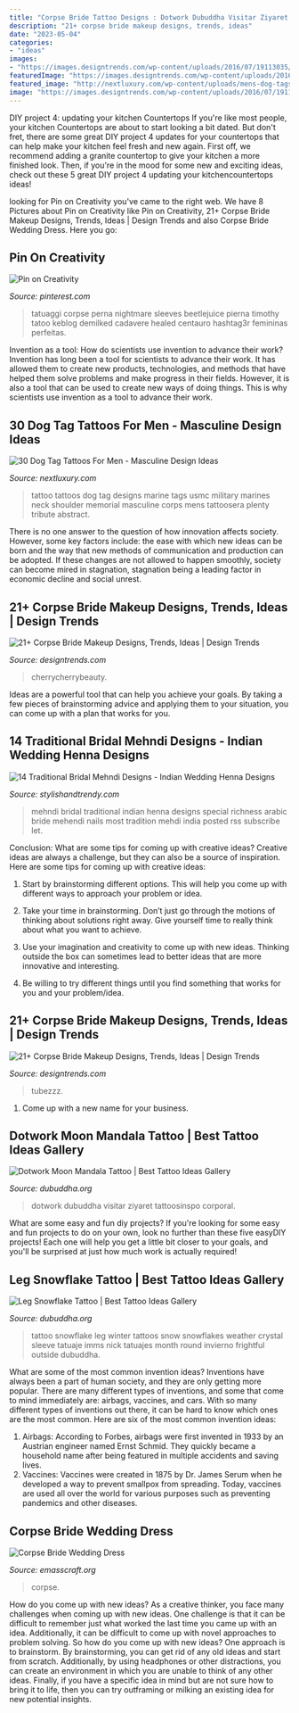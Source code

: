 ```yaml
---
title: "Corpse Bride Tattoo Designs : Dotwork Dubuddha Visitar Ziyaret Tattoosinspo Corporal"
description: "21+ corpse bride makeup designs, trends, ideas"
date: "2023-05-04"
categories:
- "ideas"
images:
- "https://images.designtrends.com/wp-content/uploads/2016/07/19113035/Dead-Ghost-Bride-Makeup-Idea.jpg"
featuredImage: "https://images.designtrends.com/wp-content/uploads/2016/07/19115312/Halloween-Corpse-Bride-Face-Makeup.jpg"
featured_image: "http://nextluxury.com/wp-content/uploads/mens-dog-tags-tattoo-for-marines-on-shoulder.jpg"
image: "https://images.designtrends.com/wp-content/uploads/2016/07/19113035/Dead-Ghost-Bride-Makeup-Idea.jpg"
---
```



DIY project 4: updating your kitchen Countertops
If you're like most people, your kitchen Countertops are about to start looking a bit dated. But don't fret, there are some great DIY project 4 updates for your countertops that can help make your kitchen feel fresh and new again. First off, we recommend adding a granite countertop to give your kitchen a more finished look. Then, if you're in the mood for some new and exciting ideas, check out these 5 great DIY project 4 updating your kitchencountertops ideas!

	

		
looking for Pin on Creativity you've came to the right web. We have 8 Pictures about Pin on Creativity like Pin on Creativity, 21+ Corpse Bride Makeup Designs, Trends, Ideas | Design Trends and also Corpse Bride Wedding Dress. Here you go:
		
    
## Pin On Creativity

<img loading=lazy src="https://i.pinimg.com/736x/b0/5c/42/b05c42beddd7ccb99be3a41ecb8e277e.jpg" onerror="this.onerror=null;this.src='https://tse2.mm.bing.net/th?id=OIP.MIh_4lcP3YnK8d9OhGtmWgHaKH&amp;pid=15.1';" alt="Pin on Creativity">

_Source: pinterest.com_

>tatuaggi corpse perna nightmare sleeves beetlejuice pierna timothy tatoo keblog demilked cadavere healed centauro hashtag3r femininas perfeitas. 

	

Invention as a tool: How do scientists use invention to advance their work?
Invention has long been a tool for scientists to advance their work. It has allowed them to create new products, technologies, and methods that have helped them solve problems and make progress in their fields. However, it is also a tool that can be used to create new ways of doing things. This is why scientists use invention as a tool to advance their work.

    
## 30 Dog Tag Tattoos For Men - Masculine Design Ideas

<img loading=lazy src="http://nextluxury.com/wp-content/uploads/mens-dog-tags-tattoo-for-marines-on-shoulder.jpg" onerror="this.onerror=null;this.src='https://tse3.mm.bing.net/th?id=OIP.Bg_IVd22uRoWAE9YqKHCnQHaHa&amp;pid=15.1';" alt="30 Dog Tag Tattoos For Men - Masculine Design Ideas">

_Source: nextluxury.com_

>tattoo tattoos dog tag designs marine tags usmc military marines neck shoulder memorial masculine corps mens tattoosera plenty tribute abstract. 

	

There is no one answer to the question of how innovation affects society. However, some key factors include: the ease with which new ideas can be born and the way that new methods of communication and production can be adopted. If these changes are not allowed to happen smoothly, society can become mired in stagnation, stagnation being a leading factor in economic decline and social unrest.

    
## 21+ Corpse Bride Makeup Designs, Trends, Ideas | Design Trends

<img loading=lazy src="https://images.designtrends.com/wp-content/uploads/2016/07/19113035/Dead-Ghost-Bride-Makeup-Idea.jpg" onerror="this.onerror=null;this.src='https://tse1.mm.bing.net/th?id=OIP.Mw4IOjc9619H9vAFPS3U5wHaJQ&amp;pid=15.1';" alt="21+ Corpse Bride Makeup Designs, Trends, Ideas | Design Trends">

_Source: designtrends.com_

>cherrycherrybeauty. 

	

Ideas are a powerful tool that can help you achieve your goals. By taking a few pieces of brainstorming advice and applying them to your situation, you can come up with a plan that works for you.

    
## 14 Traditional Bridal Mehndi Designs - Indian Wedding Henna Designs

<img loading=lazy src="http://www.stylishandtrendy.com/wp-content/uploads/2011/09/traditional-bridal-mehndi-deisgns-3.jpg" onerror="this.onerror=null;this.src='https://tse4.mm.bing.net/th?id=OIP.z5DRfgYx9eed8lGxynNL-wHaKS&amp;pid=15.1';" alt="14 Traditional Bridal Mehndi Designs - Indian Wedding Henna Designs">

_Source: stylishandtrendy.com_

>mehndi bridal traditional indian henna designs special richness arabic bride mehendi nails most tradition mehdi india posted rss subscribe let. 

	

Conclusion: What are some tips for coming up with creative ideas?
Creative ideas are always a challenge, but they can also be a source of inspiration. Here are some tips for coming up with creative ideas:
1. Start by brainstorming different options. This will help you come up with different ways to approach your problem or idea.

2. Take your time in brainstorming. Don’t just go through the motions of thinking about solutions right away. Give yourself time to really think about what you want to achieve.

3. Use your imagination and creativity to come up with new ideas. Thinking outside the box can sometimes lead to better ideas that are more innovative and interesting.

4. Be willing to try different things until you find something that works for you and your problem/idea.

    
## 21+ Corpse Bride Makeup Designs, Trends, Ideas | Design Trends

<img loading=lazy src="https://images.designtrends.com/wp-content/uploads/2016/07/19115312/Halloween-Corpse-Bride-Face-Makeup.jpg" onerror="this.onerror=null;this.src='https://tse2.mm.bing.net/th?id=OIP.zi0AxXZkp0U5AyfttYcCnAHaJQ&amp;pid=15.1';" alt="21+ Corpse Bride Makeup Designs, Trends, Ideas | Design Trends">

_Source: designtrends.com_

>tubezzz. 

	

1. Come up with a new name for your business.

    
## Dotwork Moon Mandala Tattoo | Best Tattoo Ideas Gallery

<img loading=lazy src="https://www.dubuddha.org/wp-content/uploads/2018/02/Dotwork-Moon-Mandala-Tattoo-by-Fanny-728x728.jpg" onerror="this.onerror=null;this.src='https://tse4.mm.bing.net/th?id=OIP.J7sJ_3hp_omoxLZgUQT4bwHaHa&amp;pid=15.1';" alt="Dotwork Moon Mandala Tattoo | Best Tattoo Ideas Gallery">

_Source: dubuddha.org_

>dotwork dubuddha visitar ziyaret tattoosinspo corporal. 

	

What are some easy and fun diy projects?
If you're looking for some easy and fun projects to do on your own, look no further than these five easyDIY projects! Each one will help you get a little bit closer to your goals, and you'll be surprised at just how much work is actually required!

    
## Leg Snowflake Tattoo | Best Tattoo Ideas Gallery

<img loading=lazy src="http://www.dubuddha.org/wp-content/uploads/2018/01/Leg-Snowflake-Tattoo-by-Nick-Imms-728x864.jpg" onerror="this.onerror=null;this.src='https://tse1.mm.bing.net/th?id=OIP.NPW_UVzjwK6qb8XCqWzkdAHaIy&amp;pid=15.1';" alt="Leg Snowflake Tattoo | Best Tattoo Ideas Gallery">

_Source: dubuddha.org_

>tattoo snowflake leg winter tattoos snow snowflakes weather crystal sleeve tatuaje imms nick tatuajes month round invierno frightful outside dubuddha. 

	

What are some of the most common invention ideas?
Inventions have always been a part of human society, and they are only getting more popular. There are many different types of inventions, and some that come to mind immediately are: airbags, vaccines, and cars. With so many different types of inventions out there, it can be hard to know which ones are the most common. Here are six of the most common invention ideas: 
1) Airbags: According to Forbes, airbags were first invented in 1933 by an Austrian engineer named Ernst Schmid. They quickly became a household name after being featured in multiple accidents and saving lives. 
2) Vaccines: Vaccines were created in 1875 by Dr. James Serum when he developed a way to prevent smallpox from spreading. Today, vaccines are used all over the world for various purposes such as preventing pandemics and other diseases.

    
## Corpse Bride Wedding Dress

<img loading=lazy src="https://www.emasscraft.org/wp-content/uploads/2017/01/1000_ideas_about_corpse_bride_dress_on_emasscraft_org_2.jpg" onerror="this.onerror=null;this.src='https://tse1.mm.bing.net/th?id=OIP.uV6_M2WoqpY3_mh2dAINSQHaJ3&amp;pid=15.1';" alt="Corpse Bride Wedding Dress">

_Source: emasscraft.org_

>corpse. 

	

How do you come up with new ideas?
As a creative thinker, you face many challenges when coming up with new ideas. One challenge is that it can be difficult to remember just what worked the last time you came up with an idea. Additionally, it can be difficult to come up with novel approaches to problem solving.  So how do you come up with new ideas? 
One approach is to brainstorm. By brainstorming, you can get rid of any old ideas and start from scratch. Additionally, by using headphones or other distractions, you can create an environment in which you are unable to think of any other ideas. Finally, if you have a specific idea in mind but are not sure how to bring it to life, then you can try outframing or milking an existing idea for new potential insights.

